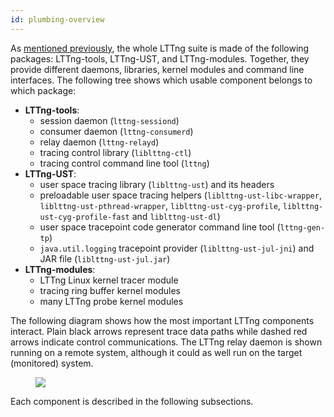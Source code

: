 ```yaml
---
id: plumbing-overview
---
```


As [mentioned previously](#doc-installing-lttng), the whole LTTng suite
is made of the following packages: LTTng-tools, LTTng-UST, and
LTTng-modules. Together, they provide different daemons, libraries,
kernel modules and command line interfaces. The following tree shows
which usable component belongs to which package:

  * **LTTng-tools**:
    * session daemon (`lttng-sessiond`)
    * consumer daemon (`lttng-consumerd`)
    * relay daemon (`lttng-relayd`)
    * tracing control library (`liblttng-ctl`)
    * tracing control command line tool (`lttng`)
  * **LTTng-UST**:
    * user space tracing library (`liblttng-ust`) and its headers
    * preloadable user space tracing helpers
      (`liblttng-ust-libc-wrapper`, `liblttng-ust-pthread-wrapper`,
      `liblttng-ust-cyg-profile`, `liblttng-ust-cyg-profile-fast`
      and `liblttng-ust-dl`)
    * user space tracepoint code generator command line tool
      (`lttng-gen-tp`)
    * `java.util.logging` tracepoint provider (`liblttng-ust-jul-jni`)
      and JAR file (`liblttng-ust-jul.jar`)
  * **LTTng-modules**:
    * LTTng Linux kernel tracer module
    * tracing ring buffer kernel modules
    * many LTTng probe kernel modules

The following diagram shows how the most important LTTng components
interact. Plain black arrows represent trace data paths while dashed
red arrows indicate control communications. The LTTng relay daemon is
shown running on a remote system, although it could as well run on the
target (monitored) system.

<figure class="img img-90">
    <object data="/images/docs25/plumbing.svg" type="image/svg+xml">
        <img src="/images/docs25/plumbing.svg">
    </object>
</figure>

Each component is described in the following subsections.
